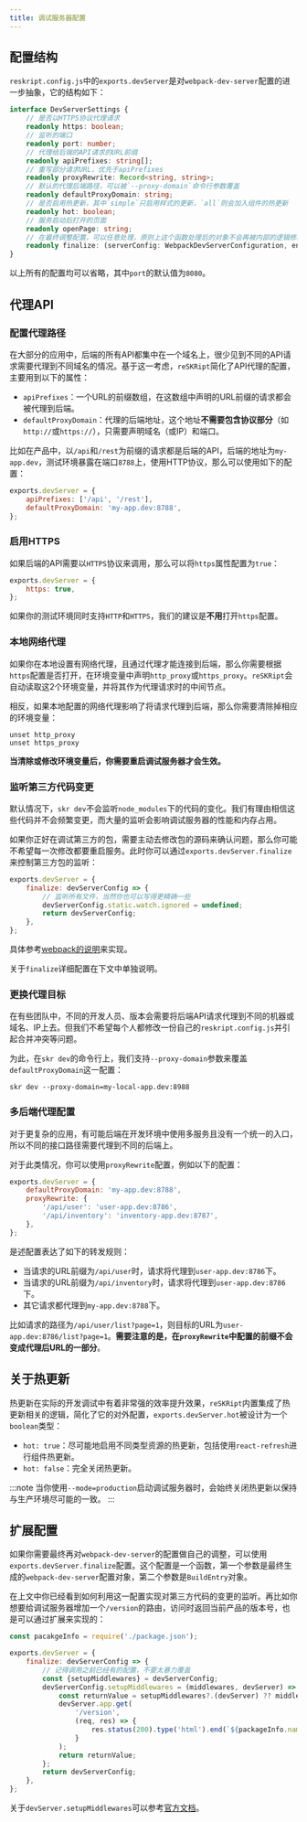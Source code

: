 ```yaml
---
title: 调试服务器配置
---
```


## 配置结构

`reskript.config.js`中的`exports.devServer`是对`webpack-dev-server`配置的进一步抽象，它的结构如下：

```ts
interface DevServerSettings {
    // 是否以HTTPS协议代理请求
    readonly https: boolean;
    // 监听的端口
    readonly port: number;
    // 代理给后端的API请求的URL前缀
    readonly apiPrefixes: string[];
    // 重写部分请求URL，优先于apiPrefixes
    readonly proxyRewrite: Record<string, string>;
    // 默认的代理后端路径，可以被`--proxy-domain`命令行参数覆盖
    readonly defaultProxyDomain: string;
    // 是否启用热更新，其中`simple`只启用样式的更新，`all`则会加入组件的热更新
    readonly hot: boolean;
    // 服务启动后打开的页面
    readonly openPage: string;
    // 在最终调整配置，可以任意处理，原则上这个函数处理后的对象不会再被内部的逻辑修改
    readonly finalize: (serverConfig: WebpackDevServerConfiguration, env: BuildEntry) => WebpackDevServerConfiguration;
}
```

以上所有的配置均可以省略，其中`port`的默认值为`8080`。

## 代理API

### 配置代理路径

在大部分的应用中，后端的所有API都集中在一个域名上，很少见到不同的API请求需要代理到不同域名的情况。基于这一考虑，`reSKRipt`简化了API代理的配置，主要用到以下的属性：

- `apiPrefixes`：一个URL的前缀数组，在这数组中声明的URL前缀的请求都会被代理到后端。
- `defaultProxyDomain`：代理的后端地址，这个地址**不需要包含协议部分**（如`http://`或`https://`），只需要声明域名（或IP）和端口。

比如在产品中，以`/api`和`/rest`为前缀的请求都是后端的API，后端的地址为`my-app.dev`，测试环境暴露在端口`8788`上，使用HTTP协议，那么可以使用如下的配置：

```js
exports.devServer = {
    apiPrefixes: ['/api', '/rest'],
    defaultProxyDomain: 'my-app.dev:8788',
};
```

### 启用HTTPS

如果后端的API需要以`HTTPS`协议来调用，那么可以将`https`属性配置为`true`：

```js
exports.devServer = {
    https: true,
};
```

如果你的测试环境同时支持`HTTP`和`HTTPS`，我们的建议是**不用**打开`https`配置。

### 本地网络代理

如果你在本地设置有网络代理，且通过代理才能连接到后端，那么你需要根据`https`配置是否打开，在环境变量中声明`http_proxy`或`https_proxy`。`reSKRipt`会自动读取这2个环境变量，并将其作为代理请求时的中间节点。

相反，如果本地配置的网络代理影响了将请求代理到后端，那么你需要清除掉相应的环境变量：

```shell
unset http_proxy
unset https_proxy
```

**当清除或修改环境变量后，你需要重启调试服务器才会生效。**

### 监听第三方代码变更

默认情况下，`skr dev`不会监听`node_modules`下的代码的变化。我们有理由相信这些代码并不会频繁变更，而大量的监听会影响调试服务器的性能和内存占用。

如果你正好在调试第三方的包，需要主动去修改包的源码来确认问题，那么你可能不希望每一次修改都要重启服务。此时你可以通过`exports.devServer.finalize`来控制第三方包的监听：

```js
exports.devServer = {
    finalize: devServerConfig => {
        // 监听所有文件，当然你也可以写得更精确一些
        devServerConfig.static.watch.ignored = undefined;
        return devServerConfig;
    },
};
```

具体参考[webpack的说明](https://webpack.js.org/configuration/dev-server/#watch)来实现。

关于`finalize`详细配置在下文中单独说明。

### 更换代理目标

在有些团队中，不同的开发人员、版本会需要将后端API请求代理到不同的机器或域名、IP上去。但我们不希望每个人都修改一份自己的`reskript.config.js`并引起合并冲突等问题。

为此，在`skr dev`的命令行上，我们支持`--proxy-domain`参数来覆盖`defaultProxyDomain`这一配置：

```shell
skr dev --proxy-domain=my-local-app.dev:8988
```

### 多后端代理配置

对于更复杂的应用，有可能后端在开发环境中使用多服务且没有一个统一的入口，所以不同的接口路径需要代理到不同的后端上。

对于此类情况，你可以使用`proxyRewrite`配置，例如以下的配置：

```js
exports.devServer = {
    defaultProxyDomain: 'my-app.dev:8788',
    proxyRewrite: {
        '/api/user': 'user-app.dev:8786',
        '/api/inventory': 'inventory-app.dev:8787',
    },
};
```

是述配置表达了如下的转发规则：

- 当请求的URL前缀为`/api/user`时，请求将代理到`user-app.dev:8786`下。
- 当请求的URL前缀为`/api/inventory`时，请求将代理到`user-app.dev:8786`下。
- 其它请求都代理到`my-app.dev:8788`下。

比如请求的路径为`/api/user/list?page=1`，则目标的URL为`user-app.dev:8786/list?page=1`。**需要注意的是，在`proxyRewrite`中配置的前缀不会变成代理后URL的一部分**。

## 关于热更新

热更新在实际的开发调试中有着非常强的效率提升效果，`reSKRipt`内置集成了热更新相关的逻辑，简化了它的对外配置，`exports.devServer.hot`被设计为一个`boolean`类型：

- `hot: true`：尽可能地启用不同类型资源的热更新，包括使用`react-refresh`进行组件热更新。
- `hot: false`：完全关闭热更新。

:::note
当你使用`--mode=production`启动调试服务器时，会始终关闭热更新以保持与生产环境尽可能的一致。
:::

## 扩展配置

如果你需要最终再对`webpack-dev-server`的配置做自己的调整，可以使用`exports.devServer.finalize`配置。这个配置是一个函数，第一个参数是最终生成的`webpack-dev-server`配置对象，第二个参数是`BuildEntry`对象。

在上文中你已经看到如何利用这一配置实现对第三方代码的变更的监听。再比如你想要给调试服务器增加一个`/version`的路由，访问时返回当前产品的版本号，也是可以通过扩展来实现的：

```js
const pacakgeInfo = require('./package.json');

exports.devServer = {
    finalize: devServerConfig => {
        // 记得调用之前已经有的配置，不要太暴力覆盖
        const {setupMiddlewares} = devServerConfig;
        devServerConfig.setupMiddlewares = (middlewares, devServer) => {
            const returnValue = setupMiddlewares?.(devServer) ?? middlewares;
            devServer.app.get(
                '/version',
                (req, res) => {
                    res.status(200).type('html').end(`${packageInfo.name}@${packageInfo.version}`);
                }
            );
            return returnValue;
        };
        return devServerConfig;
    },
};
```

关于`devServer.setupMiddlewares`可以参考[官方文档](https://webpack.js.org/configuration/dev-server/#devserversetupmiddlewares)。
